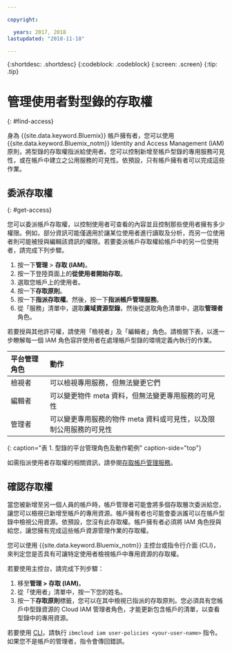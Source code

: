 ```yaml
---

copyright:

  years: 2017, 2018
lastupdated: "2018-11-18"

---
```


{:shortdesc: .shortdesc}
{:codeblock: .codeblock}
{:screen: .screen}
{:tip: .tip}

# 管理使用者對型錄的存取權
{: #find-access}

身為 {{site.data.keyword.Bluemix}} 帳戶擁有者，您可以使用 {{site.data.keyword.Bluemix_notm}} Identity and Access Management (IAM) 原則，將型錄的存取權指派給使用者。您可以控制新增至帳戶型錄的專用服務可見性，或在帳戶中建立之公用服務的可見性。依預設，只有帳戶擁有者可以完成這些作業。

## 委派存取權
{: #get-access}

您可以委派帳戶存取權，以控制使用者可查看的內容並且控制那些使用者擁有多少權限。例如，部分資訊可能僅適用於讓某位使用者進行讀取及分析，而另一位使用者則可能被授與編輯該資訊的權限。若要委派帳戶存取權給帳戶中的另一位使用者，請完成下列步驟。

1. 按一下**管理** > **存取 (IAM)**。 
2. 按一下登陸頁面上的**從使用者開始存取**。 
3. 選取您帳戶上的使用者。 
4. 按一下**存取原則**。 
5. 按一下**指派存取權**。然後，按一下**指派帳戶管理服務**。
6. 從「服務」清單中，選取**廣域資源型錄**，然後從選取角色清單中，選取**管理者**角色。

若要授與其他許可權，請使用「檢視者」及「編輯者」角色。請檢閱下表，以進一步瞭解每一個 IAM 角色容許使用者在處理帳戶型錄的環境定義內執行的作業。

|平台管理角色|動作|
|:-----------------|:-----------------|
|檢視者|可以檢視專用服務，但無法變更它們|
|編輯者|可以變更物件 meta 資料，但無法變更專用服務的可見性|
|管理者|可以變更專用服務的物件 meta 資料或可見性，以及限制公用服務的可見性|
{: caption="表 1. 型錄的平台管理角色及動作範例" caption-side="top"}

如需指派使用者存取權的相關資訊，請參閱[存取帳戶管理服務](/docs/iam/mngiam.html#acctmgmt)。

## 確認存取權

當您被新增至另一個人員的帳戶時，帳戶管理者可能會將多個存取層次委派給您，讓您可以檢視已新增至帳戶的專用資源。帳戶擁有者也可能會委派誰可以在帳戶型錄中檢視公用資源。依預設，您沒有此存取權。帳戶擁有者必須將 IAM 角色授與給您，讓您擁有完成這些帳戶資源管理作業的存取權。

您可以使用 {{site.data.keyword.Bluemix_notm}} 主控台或指令行介面 (CLI)，來判定您是否具有可讓特定使用者檢視帳戶中專用資源的存取權。

若要使用主控台，請完成下列步驟：

  1. 移至**管理 > 存取 (IAM)**。
  2. 從「使用者」清單中，按一下您的姓名。
  3. 按一下**存取原則**標籤，您可以在其中檢視已指派的存取原則。您必須具有您帳戶中型錄資源的 Cloud IAM 管理者角色，才能更新包含帳戶的清單，以查看型錄中的專用資源。


若要使用 [CLI](/docs/cli/reference/ibmcloud/bx_cli.html#ibmcloud_commands_iam)，請執行 `ibmcloud iam user-policies <your-user-name>` 指令。如果您不是帳戶的管理者，指令會傳回錯誤。 
